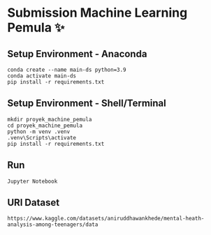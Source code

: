 # Submission Machine Learning Pemula ✨

## Setup Environment - Anaconda
```
conda create --name main-ds python=3.9
conda activate main-ds
pip install -r requirements.txt
```

## Setup Environment - Shell/Terminal
```
mkdir proyek_machine_pemula
cd proyek_machine_pemula
python -m venv .venv
.venv\Scripts\activate
pip install -r requirements.txt
```

## Run
```
Jupyter Notebook
```

## URl Dataset
```
https://www.kaggle.com/datasets/aniruddhawankhede/mental-heath-analysis-among-teenagers/data
```

